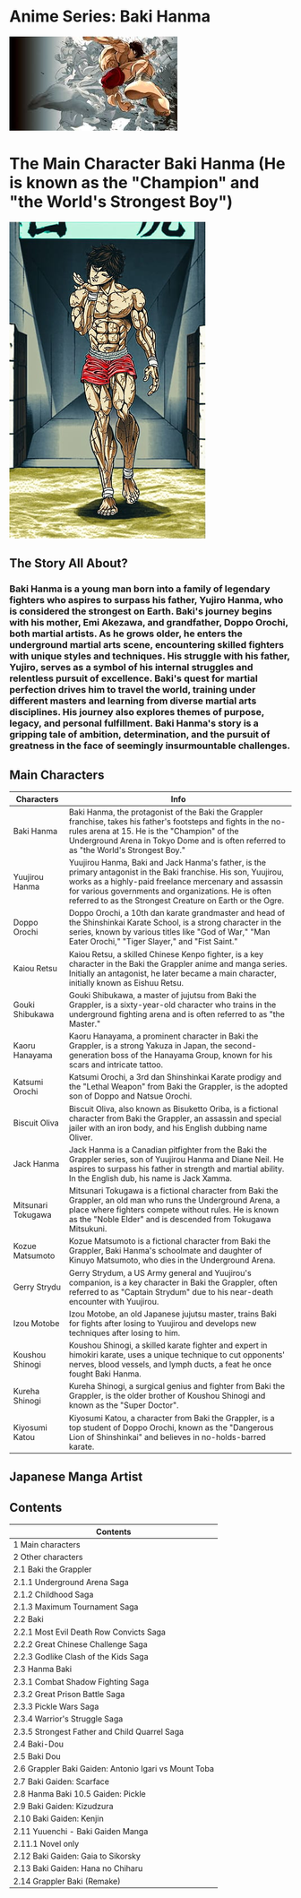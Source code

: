 # Anime Series: Baki Hanma

![Baki1!](Baki1.jpg)


# The Main Character Baki Hanma (He is known as the "Champion" and "the World's Strongest Boy")
![Baki1!](Baki2.jpg)

## The Story All About?
### Baki Hanma is a young man born into a family of legendary fighters who aspires to surpass his father, Yujiro Hanma, who is considered the strongest on Earth. Baki's journey begins with his mother, Emi Akezawa, and grandfather, Doppo Orochi, both martial artists. As he grows older, he enters the underground martial arts scene, encountering skilled fighters with unique styles and techniques. His struggle with his father, Yujiro, serves as a symbol of his internal struggles and relentless pursuit of excellence. Baki's quest for martial perfection drives him to travel the world, training under different masters and learning from diverse martial arts disciplines. His journey also explores themes of purpose, legacy, and personal fulfillment. Baki Hanma's story is a gripping tale of ambition, determination, and the pursuit of greatness in the face of seemingly insurmountable challenges.

## Main Characters
|Characters|Info|
|----------|----|
|Baki Hanma| Baki Hanma, the protagonist of the Baki the Grappler franchise, takes his father's footsteps and fights in the no-rules arena at 15. He is the "Champion" of the Underground Arena in Tokyo Dome and is often referred to as "the World's Strongest Boy."|
|Yuujirou Hanma| Yuujirou Hanma, Baki and Jack Hanma's father, is the primary antagonist in the Baki franchise. His son, Yuujirou, works as a highly-paid freelance mercenary and assassin for various governments and organizations. He is often referred to as the Strongest Creature on Earth or the Ogre.|
|Doppo Orochi| Doppo Orochi, a 10th dan karate grandmaster and head of the Shinshinkai Karate School, is a strong character in the series, known by various titles like "God of War," "Man Eater Orochi," "Tiger Slayer," and "Fist Saint."|
|Kaiou Retsu| Kaiou Retsu, a skilled Chinese Kenpo fighter, is a key character in the Baki the Grappler anime and manga series. Initially an antagonist, he later became a main character, initially known as Eishuu Retsu.|
|Gouki Shibukawa| Gouki Shibukawa, a master of jujutsu from Baki the Grappler, is a sixty-year-old character who trains in the underground fighting arena and is often referred to as "the Master."|
|Kaoru Hanayama| Kaoru Hanayama, a prominent character in Baki the Grappler, is a strong Yakuza in Japan, the second-generation boss of the Hanayama Group, known for his scars and intricate tattoo.|
|Katsumi Orochi| Katsumi Orochi, a 3rd dan Shinshinkai Karate prodigy and the "Lethal Weapon" from Baki the Grappler, is the adopted son of Doppo and Natsue Orochi.|
|Biscuit Oliva| Biscuit Oliva, also known as Bisuketto Oriba, is a fictional character from Baki the Grappler, an assassin and special jailer with an iron body, and his English dubbing name Oliver.|
|Jack Hanma| Jack Hanma is a Canadian pitfighter from the Baki the Grappler series, son of Yuujirou Hanma and Diane Neil. He aspires to surpass his father in strength and martial ability. In the English dub, his name is Jack Xamma.|
|Mitsunari Tokugawa| Mitsunari Tokugawa is a fictional character from Baki the Grappler, an old man who runs the Underground Arena, a place where fighters compete without rules. He is known as the "Noble Elder" and is descended from Tokugawa Mitsukuni.|
|Kozue Matsumoto| Kozue Matsumoto is a fictional character from Baki the Grappler, Baki Hanma's schoolmate and daughter of Kinuyo Matsumoto, who dies in the Underground Arena.|
|Gerry Strydu| Gerry Strydum, a US Army general and Yuujirou's companion, is a key character in Baki the Grappler, often referred to as "Captain Strydum" due to his near-death encounter with Yuujirou.|
|Izou Motobe| Izou Motobe, an old Japanese jujutsu master, trains Baki for fights after losing to Yuujirou and develops new techniques after losing to him.|
|Koushou Shinogi| Koushou Shinogi, a skilled karate fighter and expert in himokiri karate, uses a unique technique to cut opponents' nerves, blood vessels, and lymph ducts, a feat he once fought Baki Hanma.|
|Kureha Shinogi| Kureha Shinogi, a surgical genius and fighter from Baki the Grappler, is the older brother of Koushou Shinogi and known as the "Super Doctor".|
|Kiyosumi Katou| Kiyosumi Katou, a character from Baki the Grappler, is a top student of Doppo Orochi, known as the "Dangerous Lion of Shinshinkai" and believes in no-holds-barred karate.|

## Japanese Manga Artist
### 

## Contents
|Contents|
|--------|
|1	Main characters|
|2	Other characters|
|2.1	Baki the Grappler|
|2.1.1	Underground Arena Saga|
|2.1.2	Childhood Saga|
|2.1.3	Maximum Tournament Saga|
|2.2	Baki|
|2.2.1	Most Evil Death Row Convicts Saga|
|2.2.2	Great Chinese Challenge Saga|
|2.2.3	Godlike Clash of the Kids Saga|
|2.3	Hanma Baki|
|2.3.1	Combat Shadow Fighting Saga|
|2.3.2	Great Prison Battle Saga|
|2.3.3	Pickle Wars Saga|
|2.3.4	Warrior's Struggle Saga|
|2.3.5	Strongest Father and Child Quarrel Saga|
|2.4	Baki-Dou|
|2.5	Baki Dou|
|2.6	Grappler Baki Gaiden: Antonio Igari vs Mount Toba|
|2.7	Baki Gaiden: Scarface|
|2.8	Hanma Baki 10.5 Gaiden: Pickle|
|2.9	Baki Gaiden: Kizudzura|
|2.10	Baki Gaiden: Kenjin|
|2.11	Yuuenchi - Baki Gaiden Manga|
|2.11.1	Novel only|
|2.12	Baki Gaiden: Gaia to Sikorsky|
|2.13	Baki Gaiden: Hana no Chiharu|
|2.14	Grappler Baki (Remake)|




